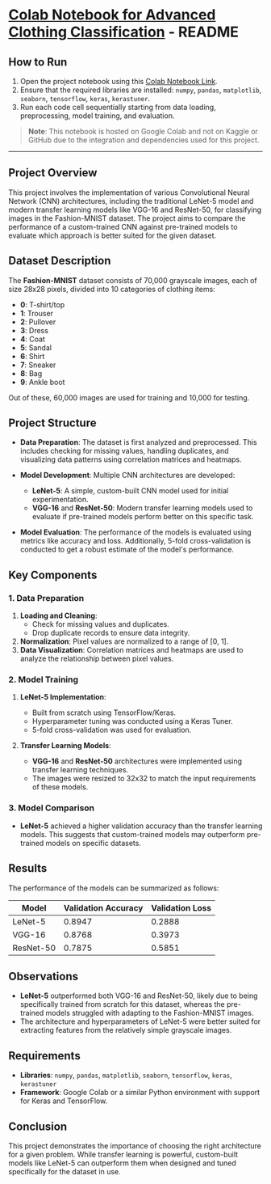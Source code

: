 # [Colab Notebook for Advanced Clothing Classification](https://colab.research.google.com/drive/1zx7YBvSMLuN-_NjvJYi6y0Qp-Am8oqB_?usp=sharing) - README

## How to Run
1. Open the project notebook using this [Colab Notebook Link](https://colab.research.google.com/drive/1zx7YBvSMLuN-_NjvJYi6y0Qp-Am8oqB_?usp=sharing).
2. Ensure that the required libraries are installed: `numpy`, `pandas`, `matplotlib`, `seaborn`, `tensorflow`, `keras`, `kerastuner`.
3. Run each code cell sequentially starting from data loading, preprocessing, model training, and evaluation.

> **Note**: This notebook is hosted on Google Colab and not on Kaggle or GitHub due to the integration and dependencies used for this project.

---

## Project Overview

This project involves the implementation of various Convolutional Neural Network (CNN) architectures, including the traditional LeNet-5 model and modern transfer learning models like VGG-16 and ResNet-50, for classifying images in the Fashion-MNIST dataset. The project aims to compare the performance of a custom-trained CNN against pre-trained models to evaluate which approach is better suited for the given dataset.

## Dataset Description

The **Fashion-MNIST** dataset consists of 70,000 grayscale images, each of size 28x28 pixels, divided into 10 categories of clothing items:
- **0**: T-shirt/top
- **1**: Trouser
- **2**: Pullover
- **3**: Dress
- **4**: Coat
- **5**: Sandal
- **6**: Shirt
- **7**: Sneaker
- **8**: Bag
- **9**: Ankle boot

Out of these, 60,000 images are used for training and 10,000 for testing.

## Project Structure
- **Data Preparation**: The dataset is first analyzed and preprocessed. This includes checking for missing values, handling duplicates, and visualizing data patterns using correlation matrices and heatmaps.
  
- **Model Development**: Multiple CNN architectures are developed:
  - **LeNet-5**: A simple, custom-built CNN model used for initial experimentation.
  - **VGG-16** and **ResNet-50**: Modern transfer learning models used to evaluate if pre-trained models perform better on this specific task.
  
- **Model Evaluation**: The performance of the models is evaluated using metrics like accuracy and loss. Additionally, 5-fold cross-validation is conducted to get a robust estimate of the model's performance.

## Key Components
### 1. Data Preparation
1. **Loading and Cleaning**:
   - Check for missing values and duplicates.
   - Drop duplicate records to ensure data integrity.
2. **Normalization**: Pixel values are normalized to a range of [0, 1].
3. **Data Visualization**: Correlation matrices and heatmaps are used to analyze the relationship between pixel values.

### 2. Model Training
1. **LeNet-5 Implementation**:
   - Built from scratch using TensorFlow/Keras.
   - Hyperparameter tuning was conducted using a Keras Tuner.
   - 5-fold cross-validation was used for evaluation.

2. **Transfer Learning Models**:
   - **VGG-16** and **ResNet-50** architectures were implemented using transfer learning techniques.
   - The images were resized to 32x32 to match the input requirements of these models.

### 3. Model Comparison
- **LeNet-5** achieved a higher validation accuracy than the transfer learning models. This suggests that custom-trained models may outperform pre-trained models on specific datasets.

## Results
The performance of the models can be summarized as follows:

| Model      | Validation Accuracy | Validation Loss |
|------------|---------------------|-----------------|
| LeNet-5    | 0.8947              | 0.2888          |
| VGG-16     | 0.8768              | 0.3973          |
| ResNet-50  | 0.7875              | 0.5851          |

## Observations
- **LeNet-5** outperformed both VGG-16 and ResNet-50, likely due to being specifically trained from scratch for this dataset, whereas the pre-trained models struggled with adapting to the Fashion-MNIST images.
- The architecture and hyperparameters of LeNet-5 were better suited for extracting features from the relatively simple grayscale images.

## Requirements
- **Libraries**: `numpy`, `pandas`, `matplotlib`, `seaborn`, `tensorflow`, `keras`, `kerastuner`
- **Framework**: Google Colab or a similar Python environment with support for Keras and TensorFlow.

## Conclusion
This project demonstrates the importance of choosing the right architecture for a given problem. While transfer learning is powerful, custom-built models like LeNet-5 can outperform them when designed and tuned specifically for the dataset in use.
